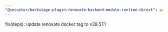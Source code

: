 ```yaml
---
"@secustor/backstage-plugin-renovate-backend-module-runtime-direct": patch
---
```


fix(deps): update renovate docker tag to v39.57.1
